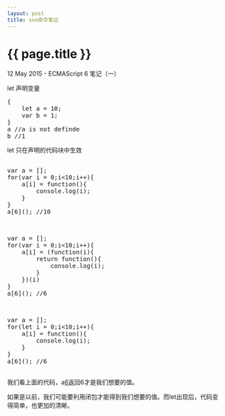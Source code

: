 ```yaml
---
layout: post
title: svn命令笔记
---
```


{{ page.title }}
================

<p class="meta">12 May 2015 - ECMAScript 6 笔记（一）</p>

let 声明变量

<pre class="language-javascript">
{
	let a = 10;
	var b = 1;
}
a //a is not definde
b //1
</pre>


let 只在声明的代码块中生效

<pre class="language-javascript">

var a = [];
for(var i = 0;i<10;i++){
	a[i] = function(){
		console.log(i);
	}
}
a[6](); //10

</pre>

<pre class="language-javascript">

var a = [];
for(var i = 0;i<10;i++){
	a[i] = (function(i){
		return function(){
			console.log(i);
		}
	})(i)
}
a[6](); //6

</pre>

<pre class="language-javascript">

var a = [];
for(let i = 0;i<10;i++){
	a[i] = function(){
		console.log(i);
	}
}
a[6](); //6

</pre>

我们看上面的代码，a[6]()返回6才是我们想要的值。

如果是以前，我们可能要利用闭包才能得到我们想要的值。而let出现后，代码变得简单，也更加的清晰。